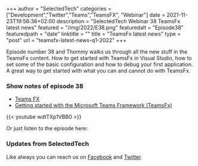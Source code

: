 +++
author = "SelectedTech"
categories = ["Development","Twitter","Teams","TeamsFX", "Webinar"]
date = 2021-11-23T19:56:36+02:00
description = "SelectedTech Webinar 38 TeamsFx latest news"
featured = "/img/2022/E38.png"
featuredalt = "Episode38"
featuredpath = "date"
linktitle = ""
title = "TeamsFx latest news"
type = "post"
url = "teamsfx-latest-news-q1-2022"
+++

Episode number 38 and Thommy walks us through all the new stuff in the TeamsFx content. How to get started with TeamsFx in Visual Studio, how to set some of the basic configuration and how to debug your first application. A great way to get started with what you can and cannot do with TeamsFx.

### Show notes of episode 38

- [Teams FX](https://github.com/OfficeDev/TeamsFx)
- [Getting started with the Microsoft Teams Framework (TeamsFx)](https://thomy.tech/getting-started-with-the-microsoft-teams-framework-teamsfx/)

{{< youtube wdtTXp1VBB0 >}}

Or just listen to the episode here:

### Updates from SelectedTech

Like always you can reach us on [Facebook](https://www.facebook.com/SelectedTechPage/) and [Twitter](https://twitter.com/selectedtech).
